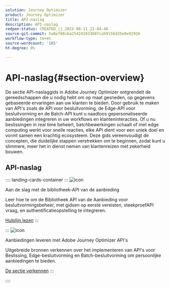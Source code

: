 ```yaml
---
solution: Journey Optimizer
product: Journey Optimizer
title: API-naslag
description: API-naslag
redpen-status: CREATED_||_2025-08-11_21-04-46
source-git-commit: 5a8ef88cba254241933607ca59156d35e0e92926
workflow-type: tm+mt
source-wordcount: '165'
ht-degree: 0%

---
```



# API-naslag{#section-overview}

De sectie API-naslaggids in Adobe Journey Optimizer ontgrendelt de gereedschappen die u nodig hebt om op maat gesneden, op gegevens gebaseerde ervaringen aan uw klanten te bieden. Door gebruik te maken van API&#39;s zoals de API voor besluitvorming, de Edge-API voor besluitvorming en de Batch-API kunt u naadloos gepersonaliseerde aanbiedingen integreren in uw workflows en klanteninteracties. Of u nu beslissingen in real time beheert, batchbewerkingen schaalt of met edge computing werkt voor snelle reacties, elke API dient voor een uniek doel en vormt samen een krachtig ecosysteem. Deze gids vereenvoudigt de concepten, die duidelijke stappen verstrekken om te beginnen, zodat kunt u slimmere, meer het in dienst nemen van klantenreizen met zekerheid bouwen.

## API-naslag

:::: landing-cards-container
:::
![icon]( https://cdn.experienceleague.adobe.com/icons/circle-play.svg)

Aan de slag met de bibliotheek-API van de aanbieding

Leer hoe te om de Bibliotheek API van de Aanbieding voor besluitvormingsbeheer, met gidsen op eerste vereisten, steekproefAPI vraag, en authentificatieopstelling te integreren.

[Hulplijn lezen](../using/offers/api-reference/getting-started.md)
:::

:::
![icon]( https://cdn.experienceleague.adobe.com/icons/code-branch.svg)

Aanbiedingen leveren met Adobe Journey Optimizer API&#39;s

Uitgebreide bronnen verkennen over het implementeren van API&#39;s voor Beslissing, Edge-besluitvorming en Batch-besluitvorming om persoonlijke aanbiedingen te bieden.

[De sectie verkennen](offer-delivery-api-landing-page.md)
:::

::::

